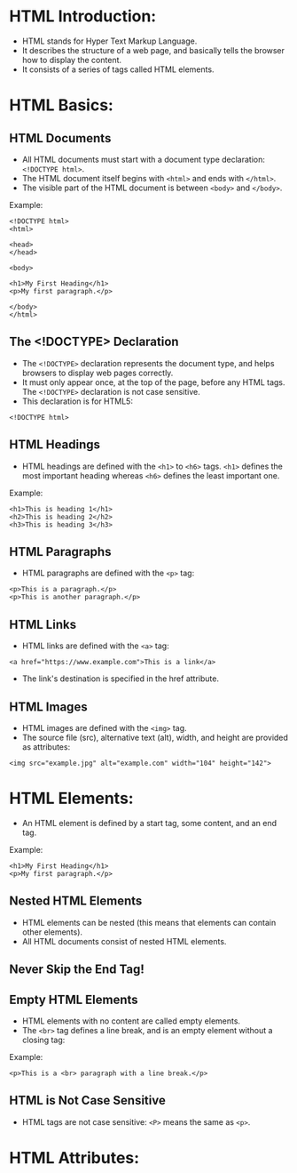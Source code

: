 # HTML Introduction:

- HTML stands for Hyper Text Markup Language.
- It describes the structure of a web page, and basically tells the browser how to display the content.
- It consists of a series of tags called HTML elements.

# HTML Basics:

## HTML Documents
- All HTML documents must start with a document type declaration: `<!DOCTYPE html>`.
- The HTML document itself begins with `<html>` and ends with `</html>`.
- The visible part of the HTML document is between `<body>` and `</body>`.

Example:
```
<!DOCTYPE html>
<html>

<head>
</head>

<body>

<h1>My First Heading</h1>
<p>My first paragraph.</p>

</body>
</html>
```

## The <!DOCTYPE> Declaration
- The `<!DOCTYPE>` declaration represents the document type, and helps browsers to display web pages correctly.
- It must only appear once, at the top of the page, before any HTML tags. The `<!DOCTYPE>` declaration is not case sensitive. 
- This declaration is for HTML5:

```
<!DOCTYPE html>
```

## HTML Headings
- HTML headings are defined with the `<h1>` to `<h6>` tags. `<h1>` defines the most important heading whereas `<h6>` defines the least important one.

Example:

```
<h1>This is heading 1</h1>
<h2>This is heading 2</h2>
<h3>This is heading 3</h3>
```

## HTML Paragraphs
- HTML paragraphs are defined with the `<p>` tag:

```
<p>This is a paragraph.</p>
<p>This is another paragraph.</p>
```

## HTML Links
- HTML links are defined with the `<a>` tag:

```
<a href="https://www.example.com">This is a link</a>
```

- The link's destination is specified in the href attribute. 

## HTML Images
- HTML images are defined with the `<img>` tag.
- The source file (src), alternative text (alt), width, and height are provided as attributes:

```
<img src="example.jpg" alt="example.com" width="104" height="142">
```

# HTML Elements:

- An HTML element is defined by a start tag, some content, and an end tag.

Example:

```
<h1>My First Heading</h1>
<p>My first paragraph.</p>
```

## Nested HTML Elements
- HTML elements can be nested (this means that elements can contain other elements).
- All HTML documents consist of nested HTML elements.

## Never Skip the End Tag!

## Empty HTML Elements
- HTML elements with no content are called empty elements.
- The `<br>` tag defines a line break, and is an empty element without a closing tag:

Example:

```
<p>This is a <br> paragraph with a line break.</p>
```

## HTML is Not Case Sensitive
- HTML tags are not case sensitive: `<P>` means the same as `<p>`.

# HTML Attributes:


